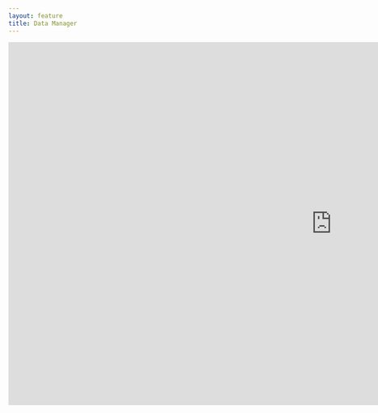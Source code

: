 ```yaml
---
layout: feature
title: Data Manager
---
```


<center>
<iframe width="1280" height="720" src="https://www.youtube-nocookie.com/embed/pYlKYf4zSiY?rel=0&amp;controls=0&amp;showinfo=0" frameborder="0" allowfullscreen></iframe>
</center>

